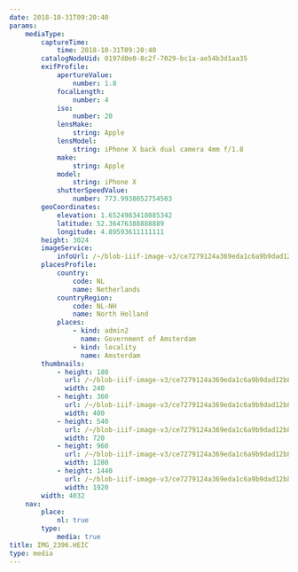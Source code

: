```yaml
---
date: 2018-10-31T09:20:40
params:
    mediaType:
        captureTime:
            time: 2018-10-31T09:20:40
        catalogNodeUid: 0197d0e0-8c2f-7029-bc1a-ae54b3d1aa35
        exifProfile:
            apertureValue:
                number: 1.8
            focalLength:
                number: 4
            iso:
                number: 20
            lensMake:
                string: Apple
            lensModel:
                string: iPhone X back dual camera 4mm f/1.8
            make:
                string: Apple
            model:
                string: iPhone X
            shutterSpeedValue:
                number: 773.9938052754503
        geoCoordinates:
            elevation: 1.6524983418085342
            latitude: 52.36476388888889
            longitude: 4.89593611111111
        height: 3024
        imageService:
            infoUrl: /~/blob-iiif-image-v3/ce7279124a369eda1c6a9b9dad12b873206d58e3381227ea596d27b84aacb56a/info.json
        placesProfile:
            country:
                code: NL
                name: Netherlands
            countryRegion:
                code: NL-NH
                name: North Holland
            places:
                - kind: admin2
                  name: Government of Amsterdam
                - kind: locality
                  name: Amsterdam
        thumbnails:
            - height: 180
              url: /~/blob-iiif-image-v3/ce7279124a369eda1c6a9b9dad12b873206d58e3381227ea596d27b84aacb56a/full/240%2C180/0/default.jpg
              width: 240
            - height: 360
              url: /~/blob-iiif-image-v3/ce7279124a369eda1c6a9b9dad12b873206d58e3381227ea596d27b84aacb56a/full/480%2C360/0/default.jpg
              width: 480
            - height: 540
              url: /~/blob-iiif-image-v3/ce7279124a369eda1c6a9b9dad12b873206d58e3381227ea596d27b84aacb56a/full/720%2C540/0/default.jpg
              width: 720
            - height: 960
              url: /~/blob-iiif-image-v3/ce7279124a369eda1c6a9b9dad12b873206d58e3381227ea596d27b84aacb56a/full/1280%2C960/0/default.jpg
              width: 1280
            - height: 1440
              url: /~/blob-iiif-image-v3/ce7279124a369eda1c6a9b9dad12b873206d58e3381227ea596d27b84aacb56a/full/1920%2C1440/0/default.jpg
              width: 1920
        width: 4032
    nav:
        place:
            nl: true
        type:
            media: true
title: IMG_2396.HEIC
type: media
---
```

